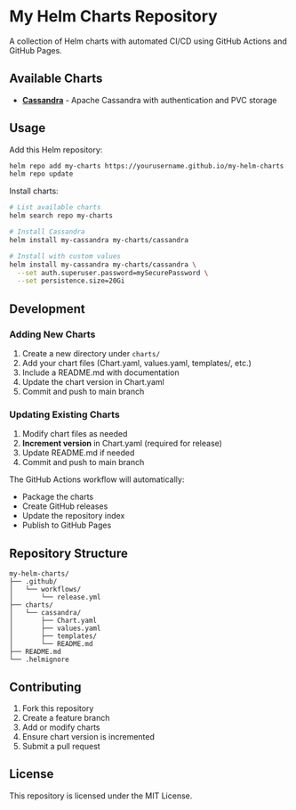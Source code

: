 # My Helm Charts Repository

A collection of Helm charts with automated CI/CD using GitHub Actions and GitHub Pages.

## Available Charts

- **[Cassandra](charts/cassandra/README.md)** - Apache Cassandra with authentication and PVC storage

## Usage

Add this Helm repository:

```bash
helm repo add my-charts https://yourusername.github.io/my-helm-charts
helm repo update
```

Install charts:

```bash
# List available charts
helm search repo my-charts

# Install Cassandra
helm install my-cassandra my-charts/cassandra

# Install with custom values
helm install my-cassandra my-charts/cassandra \
  --set auth.superuser.password=mySecurePassword \
  --set persistence.size=20Gi
```

## Development

### Adding New Charts

1. Create a new directory under `charts/`
2. Add your chart files (Chart.yaml, values.yaml, templates/, etc.)
3. Include a README.md with documentation
4. Update the chart version in Chart.yaml
5. Commit and push to main branch

### Updating Existing Charts

1. Modify chart files as needed
2. **Increment version** in Chart.yaml (required for release)
3. Update README.md if needed
4. Commit and push to main branch

The GitHub Actions workflow will automatically:
- Package the charts
- Create GitHub releases
- Update the repository index
- Publish to GitHub Pages

## Repository Structure

```
my-helm-charts/
├── .github/
│   └── workflows/
│       └── release.yml
├── charts/
│   └── cassandra/
│       ├── Chart.yaml
│       ├── values.yaml
│       ├── templates/
│       └── README.md
├── README.md
└── .helmignore
```

## Contributing

1. Fork this repository
2. Create a feature branch
3. Add or modify charts
4. Ensure chart version is incremented
5. Submit a pull request

## License

This repository is licensed under the MIT License.
